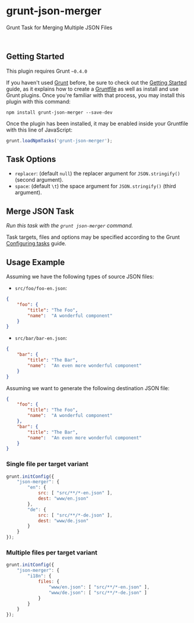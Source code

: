 
# grunt-json-merger

Grunt Task for Merging Multiple JSON Files

<p/>
<img src="https://nodei.co/npm/grunt-merge-json.png?downloads=true&stars=true" alt=""/>

<p/>
<img src="https://david-dm.org/rse/grunt-merge-json.png" alt=""/>


## Getting Started

This plugin requires Grunt `~0.4.0`

If you haven't used [Grunt](http://gruntjs.com/)
before, be sure to check out the [Getting
Started](http://gruntjs.com/getting-started) guide, as it explains how
to create a [Gruntfile](http://gruntjs.com/sample-gruntfile) as well as
install and use Grunt plugins. Once you're familiar with that process,
you may install this plugin with this command:

```shell
npm install grunt-json-merger --save-dev
```

Once the plugin has been installed, it may be enabled inside your
Gruntfile with this line of JavaScript:

```js
grunt.loadNpmTasks('grunt-json-merger');
```

## Task Options

- `replacer`: (default `null`) the replacer argument for `JSON.stringify()` (second argument).
- `space`: (default `\t`) the space argument for `JSON.stringify()` (third argument).

## Merge JSON Task

_Run this task with the `grunt json-merger` command._

Task targets, files and options may be specified according to the Grunt
[Configuring tasks](http://gruntjs.com/configuring-tasks) guide.

## Usage Example

Assuming we have the following types of source JSON files:

- `src/foo/foo-en.json`:

```json
{
    "foo": {
        "title": "The Foo",
        "name":  "A wonderful component"
    }
}
```

- `src/bar/bar-en.json`:

```json
{
    "bar": {
        "title": "The Bar",
        "name":  "An even more wonderful component"
    }
}
```

Assuming we want to generate the following destination JSON file:

```json
{
    "foo": {
        "title": "The Foo",
        "name":  "A wonderful component"
    },
    "bar": {
        "title": "The Bar",
        "name":  "An even more wonderful component"
    }
}
```

### Single file per target variant

```js
grunt.initConfig({
    "json-merger": {
        "en": {
            src: [ "src/**/*-en.json" ],
            dest: "www/en.json"
        },
        "de": {
            src: [ "src/**/*-de.json" ],
            dest: "www/de.json"
        }
    }
});
```

### Multiple files per target variant

```js
grunt.initConfig({
    "json-merger": {
        "i18n": {
            files: {
                "www/en.json": [ "src/**/*-en.json" ],
                "www/de.json": [ "src/**/*-de.json" ]
            }
        }
    }
});
```

